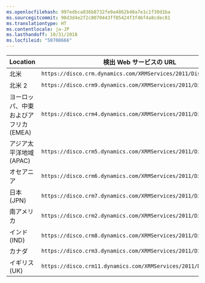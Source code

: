 ```yaml
---
ms.openlocfilehash: 997edbca036b8732fe9a4862b40a7e1c1f30d1ba
ms.sourcegitcommit: 90d3d4e2f2c8070443ff05424f3f46f4a8cdec81
ms.translationtype: HT
ms.contentlocale: ja-JP
ms.lasthandoff: 10/31/2018
ms.locfileid: "50708666"
---
```

|Location|検出 Web サービスの URL|
|--------------|-------------------------------| 
|北米|`https://disco.crm.dynamics.com/XRMServices/2011/Discovery.svc`|
|北米 2|`https://disco.crm9.dynamics.com/XRMServices/2011/Discovery.svc`|
|ヨーロッパ、中東およびアフリカ (EMEA)|`https://disco.crm4.dynamics.com/XRMServices/2011/Discovery.svc`|
|アジア太平洋地域 (APAC)|`https://disco.crm5.dynamics.com/XRMServices/2011/Discovery.svc`|
|オセアニア|`https://disco.crm6.dynamics.com/XRMServices/2011/Discovery.svc`|
|日本 (JPN)|`https://disco.crm7.dynamics.com/XRMServices/2011/Discovery.svc`|
|南アメリカ|`https://disco.crm2.dynamics.com/XRMServices/2011/Discovery.svc`|
|インド (IND)|`https://disco.crm8.dynamics.com/XRMServices/2011/Discovery.svc`|
|カナダ|`https://disco.crm3.dynamics.com/XRMServices/2011/Discovery.svc`|
|イギリス (UK)|`https://disco.crm11.dynamics.com/XRMServices/2011/Discovery.svc`|
